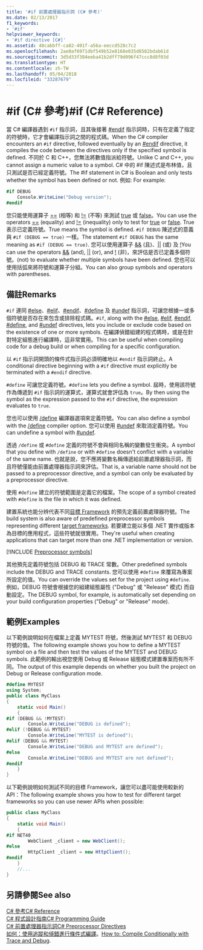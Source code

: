 ```yaml
---
title: '#if 前置處理器指示詞 (C# 參考)'
ms.date: 02/13/2017
f1_keywords:
- '#if'
helpviewer_keywords:
- '#if directive [C#]'
ms.assetid: 48cabbff-ca82-491f-a56a-eeccd528c7c2
ms.openlocfilehash: 2ae0af6971dbf549b52e8168e035d8582bdab61d
ms.sourcegitcommit: 3d5d33f384eeba41b2dff79d096f47ccc8d8f03d
ms.translationtype: HT
ms.contentlocale: zh-TW
ms.lasthandoff: 05/04/2018
ms.locfileid: "33287679"
---
```

# <a name="if-c-reference"></a><span data-ttu-id="eb8a8-102">#if (C# 參考)</span><span class="sxs-lookup"><span data-stu-id="eb8a8-102">#if (C# Reference)</span></span>

<span data-ttu-id="eb8a8-103">當 C# 編譯器遇到 `#if` 指示詞，且其後接著 [#endif](preprocessor-endif.md) 指示詞時，只有在定義了指定的符號時，它才會編譯指示詞之間的程式碼。</span><span class="sxs-lookup"><span data-stu-id="eb8a8-103">When the C# compiler encounters an `#if` directive, followed eventually by an [#endif](preprocessor-endif.md) directive, it compiles the code between the directives only if the specified symbol is defined.</span></span> <span data-ttu-id="eb8a8-104">不同於 C 和 C++，您無法將數值指派給符號。</span><span class="sxs-lookup"><span data-stu-id="eb8a8-104">Unlike C and C++, you cannot assign a numeric value to a symbol.</span></span> <span data-ttu-id="eb8a8-105">C# 中的 #if 陳述式是布林值，且只測試是否已經定義符號。</span><span class="sxs-lookup"><span data-stu-id="eb8a8-105">The #if statement in C# is Boolean and only tests whether the symbol has been defined or not.</span></span> <span data-ttu-id="eb8a8-106">例如: </span><span class="sxs-lookup"><span data-stu-id="eb8a8-106">For example:</span></span>

```csharp
#if DEBUG
    Console.WriteLine("Debug version");
#endif
```

<span data-ttu-id="eb8a8-107">您只能使用運算子 [==](../operators/equality-comparison-operator.md) (相等) 和 [!=](../operators/not-equal-operator.md) (不等) 來測試 [true](../keywords/true.md) 或 [false](../keywords/false.md)。</span><span class="sxs-lookup"><span data-stu-id="eb8a8-107">You can use the operators [==](../operators/equality-comparison-operator.md) (equality) and [!=](../operators/not-equal-operator.md) (inequality) only to test for [true](../keywords/true.md) or [false](../keywords/false.md).</span></span> <span data-ttu-id="eb8a8-108">True 表示已定義符號。</span><span class="sxs-lookup"><span data-stu-id="eb8a8-108">True means the symbol is defined.</span></span> <span data-ttu-id="eb8a8-109">`#if DEBUG` 陳述式的意義與 `#if (DEBUG == true)` 一樣。</span><span class="sxs-lookup"><span data-stu-id="eb8a8-109">The statement `#if DEBUG` has the same meaning as `#if (DEBUG == true)`.</span></span> <span data-ttu-id="eb8a8-110">您可以使用運算子 [&&](../operators/conditional-and-operator.md) (且)、[&#124;&#124;](../operators/conditional-or-operator.md) (或) 及 [!](../operators/logical-negation-operator.md)</span><span class="sxs-lookup"><span data-stu-id="eb8a8-110">You can use the operators [&&](../operators/conditional-and-operator.md) (and), [&#124;&#124;](../operators/conditional-or-operator.md) (or), and [!](../operators/logical-negation-operator.md)</span></span> <span data-ttu-id="eb8a8-111">(非)，來評估是否已定義多個符號。</span><span class="sxs-lookup"><span data-stu-id="eb8a8-111">(not) to evaluate whether multiple symbols have been defined.</span></span> <span data-ttu-id="eb8a8-112">您也可以使用括弧來將符號和運算子分組。</span><span class="sxs-lookup"><span data-stu-id="eb8a8-112">You can also group symbols and operators with parentheses.</span></span>

## <a name="remarks"></a><span data-ttu-id="eb8a8-113">備註</span><span class="sxs-lookup"><span data-stu-id="eb8a8-113">Remarks</span></span>

<span data-ttu-id="eb8a8-114">`#if` 連同 [#else](preprocessor-else.md)、[#elif](preprocessor-elif.md)、[#endif](preprocessor-endif.md)、[#define](preprocessor-define.md) 及 [#undef](preprocessor-undef.md) 指示詞，可讓您根據一或多個符號是否存在來包含或排除程式碼。</span><span class="sxs-lookup"><span data-stu-id="eb8a8-114">`#if`, along with the [#else](preprocessor-else.md), [#elif](preprocessor-elif.md), [#endif](preprocessor-endif.md), [#define](preprocessor-define.md), and [#undef](preprocessor-undef.md) directives, lets you include or exclude code based on the existence of one or more symbols.</span></span> <span data-ttu-id="eb8a8-115">在編譯偵錯組建的程式碼時，或是在針對特定組態進行編譯時，這非常實用。</span><span class="sxs-lookup"><span data-stu-id="eb8a8-115">This can be useful when compiling code for a debug build or when compiling for a specific configuration.</span></span>

<span data-ttu-id="eb8a8-116">以 `#if` 指示詞開頭的條件式指示詞必須明確地以 `#endif` 指示詞終止。</span><span class="sxs-lookup"><span data-stu-id="eb8a8-116">A conditional directive beginning with a `#if` directive must explicitly be terminated with a `#endif` directive.</span></span>

<span data-ttu-id="eb8a8-117">`#define` 可讓您定義符號。</span><span class="sxs-lookup"><span data-stu-id="eb8a8-117">`#define` lets you define a symbol.</span></span> <span data-ttu-id="eb8a8-118">屆時，使用該符號作為傳遞到 `#if` 指示詞的運算式，運算式就會評估為 `true`。</span><span class="sxs-lookup"><span data-stu-id="eb8a8-118">By then using the symbol as the expression passed to the `#if` directive, the expression evaluates to `true`.</span></span>

<span data-ttu-id="eb8a8-119">您也可以使用 [/define](../compiler-options/define-compiler-option.md) 編譯器選項來定義符號。</span><span class="sxs-lookup"><span data-stu-id="eb8a8-119">You can also define a symbol with the [/define](../compiler-options/define-compiler-option.md) compiler option.</span></span> <span data-ttu-id="eb8a8-120">您可以使用 [#undef](preprocessor-undef.md) 來取消定義符號。</span><span class="sxs-lookup"><span data-stu-id="eb8a8-120">You can undefine a symbol with [#undef](preprocessor-undef.md).</span></span>

<span data-ttu-id="eb8a8-121">透過 `/define` 或 `#define` 定義的符號不會與相同名稱的變數發生衝突。</span><span class="sxs-lookup"><span data-stu-id="eb8a8-121">A symbol that you define with `/define` or with `#define` doesn't conflict with a variable of the same name.</span></span> <span data-ttu-id="eb8a8-122">也就是說，您不應將變數名稱傳遞給前置處理器指示詞，而且符號僅能由前置處理器指示詞來評估。</span><span class="sxs-lookup"><span data-stu-id="eb8a8-122">That is, a variable name should not be passed to a preprocessor directive, and a symbol can only be evaluated by a preprocessor directive.</span></span>

<span data-ttu-id="eb8a8-123">使用 `#define` 建立的符號範圍是定義它的檔案。</span><span class="sxs-lookup"><span data-stu-id="eb8a8-123">The scope of a symbol created with `#define` is the file in which it was defined.</span></span>

<span data-ttu-id="eb8a8-124">建置系統也能分辨代表不同[目標 Framework](../../../standard/frameworks.md) 的預先定義前置處理器符號。</span><span class="sxs-lookup"><span data-stu-id="eb8a8-124">The build system is also aware of predefined preprocessor symbols representing different [target frameworks](../../../standard/frameworks.md).</span></span> <span data-ttu-id="eb8a8-125">若要建立能以多個 .NET 實作或版本為目標的應用程式，這些符號就很實用。</span><span class="sxs-lookup"><span data-stu-id="eb8a8-125">They're useful when creating applications that can target more than one .NET implementation or version.</span></span>

[!INCLUDE [Preprocessor symbols](~/includes/preprocessor-symbols.md)]

<span data-ttu-id="eb8a8-126">其他預先定義符號包括 DEBUG 和 TRACE 常數。</span><span class="sxs-lookup"><span data-stu-id="eb8a8-126">Other predefined symbols include the DEBUG and TRACE constants.</span></span> <span data-ttu-id="eb8a8-127">您可以使用 `#define` 來覆寫為專案所設定的值。</span><span class="sxs-lookup"><span data-stu-id="eb8a8-127">You can override the values set for the project using `#define`.</span></span> <span data-ttu-id="eb8a8-128">例如，DEBUG 符號會根據您的組建組態屬性 ("Debug" 或 "Release" 模式) 而自動設定。</span><span class="sxs-lookup"><span data-stu-id="eb8a8-128">The DEBUG symbol, for example, is automatically set depending on your build configuration properties ("Debug" or "Release" mode).</span></span>

## <a name="examples"></a><span data-ttu-id="eb8a8-129">範例</span><span class="sxs-lookup"><span data-stu-id="eb8a8-129">Examples</span></span>

<span data-ttu-id="eb8a8-130">以下範例說明如何在檔案上定義 MYTEST 符號，然後測試 MYTEST 和 DEBUG 符號的值。</span><span class="sxs-lookup"><span data-stu-id="eb8a8-130">The following example shows you how to define a MYTEST symbol on a file and then test the values of the MYTEST and DEBUG symbols.</span></span> <span data-ttu-id="eb8a8-131">此範例的輸出視您使用 Debug 或 Release 組態模式建置專案而有所不同。</span><span class="sxs-lookup"><span data-stu-id="eb8a8-131">The output of this example depends on whether you built the project on Debug or Release configuration mode.</span></span>

```csharp
#define MYTEST
using System;
public class MyClass
{
    static void Main()
    {
#if (DEBUG && !MYTEST)
        Console.WriteLine("DEBUG is defined");
#elif (!DEBUG && MYTEST)
        Console.WriteLine("MYTEST is defined");
#elif (DEBUG && MYTEST)
        Console.WriteLine("DEBUG and MYTEST are defined");  
#else
        Console.WriteLine("DEBUG and MYTEST are not defined");
#endif
    }
}
```

<span data-ttu-id="eb8a8-132">以下範例說明如何測試不同的目標 Framework，讓您可以盡可能使用較新的 API：</span><span class="sxs-lookup"><span data-stu-id="eb8a8-132">The following example shows you how to test for different target frameworks so you can use newer APIs when possible:</span></span>

```csharp
public class MyClass
{
    static void Main()
    {
#if NET40
        WebClient _client = new WebClient();
#else
        HttpClient _client = new HttpClient();
#endif
    }
    //...
}
```

## <a name="see-also"></a><span data-ttu-id="eb8a8-133">另請參閱</span><span class="sxs-lookup"><span data-stu-id="eb8a8-133">See also</span></span>

[<span data-ttu-id="eb8a8-134">C# 參考</span><span class="sxs-lookup"><span data-stu-id="eb8a8-134">C# Reference</span></span>](../../../csharp/language-reference/index.md)  
[<span data-ttu-id="eb8a8-135">C# 程式設計指南</span><span class="sxs-lookup"><span data-stu-id="eb8a8-135">C# Programming Guide</span></span>](../../../csharp/programming-guide/index.md)  
[<span data-ttu-id="eb8a8-136">C# 前置處理器指示詞</span><span class="sxs-lookup"><span data-stu-id="eb8a8-136">C# Preprocessor Directives</span></span>](index.md)  
<span data-ttu-id="eb8a8-137">[如何：使用追蹤和偵錯進行條件式編譯](../../../framework/debug-trace-profile/how-to-compile-conditionally-with-trace-and-debug.md)。</span><span class="sxs-lookup"><span data-stu-id="eb8a8-137">[How to: Compile Conditionally with Trace and Debug](../../../framework/debug-trace-profile/how-to-compile-conditionally-with-trace-and-debug.md).</span></span>

